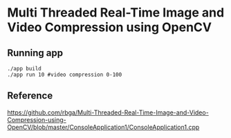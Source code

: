 # Multi Threaded Real-Time Image and Video Compression using OpenCV

## Running app
```
./app build
./app run 10 #video compression 0-100
```

## Reference
https://github.com/rbga/Multi-Threaded-Real-Time-Image-and-Video-Compression-using-OpenCV/blob/master/ConsoleApplication1/ConsoleApplication1.cpp 




